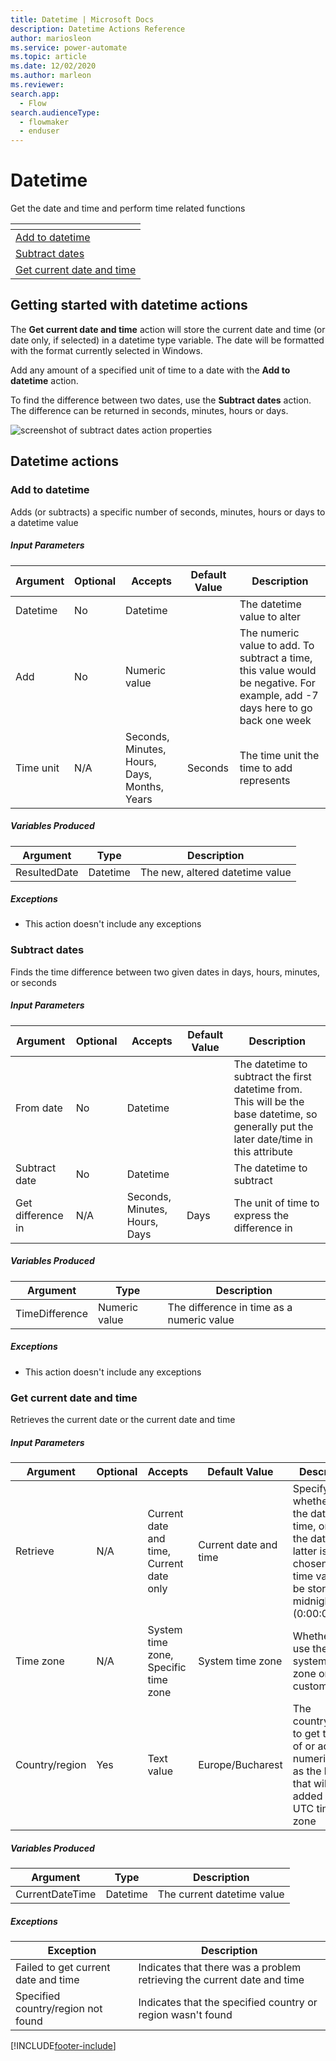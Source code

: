 ```yaml
---
title: Datetime | Microsoft Docs
description: Datetime Actions Reference
author: mariosleon
ms.service: power-automate
ms.topic: article
ms.date: 12/02/2020
ms.author: marleon
ms.reviewer:
search.app: 
  - Flow
search.audienceType: 
  - flowmaker
  - enduser
---
```


# Datetime



Get the date and time and perform time related functions

|<!-- --> |
|-----|
|[Add to datetime](#add)|
|[Subtract dates](#subtract)|
|[Get current date and time](#getcurrentdatetime)|

## Getting started with datetime actions

The **Get current date and time** action will store the current date and time (or date only, if selected) in a datetime type variable. The date will be formatted with the format currently selected in Windows.

Add any amount of a specified unit of time to a date with the **Add to datetime** action.

To find the difference between two dates, use the **Subtract dates** action. The difference can be returned in seconds, minutes, hours or days.

![screenshot of subtract dates action properties](\media\datetime\subtract-dates.png)

## Datetime actions

### <a name="add"></a> Add to datetime
Adds (or subtracts) a specific number of seconds, minutes, hours or days to a datetime value

##### Input Parameters
|Argument|Optional|Accepts|Default Value|Description|
|-----|-----|-----|-----|-----|
|Datetime|No|Datetime||The datetime value to alter|
|Add|No|Numeric value||The numeric value to add. To subtract a time, this value would be negative. For example, add -7 days here to go back one week|
|Time unit|N/A|Seconds, Minutes, Hours, Days, Months, Years|Seconds|The time unit the time to add represents|


##### Variables Produced
|Argument|Type|Description|
|-----|-----|-----|
|ResultedDate|Datetime|The new, altered datetime value|


##### <a name="add_onerror"></a> Exceptions
- This action doesn't include any exceptions
### <a name="subtract"></a> Subtract dates
Finds the time difference between two given dates in days, hours, minutes, or seconds

##### Input Parameters
|Argument|Optional|Accepts|Default Value|Description|
|-----|-----|-----|-----|-----|
|From date|No|Datetime||The datetime to subtract the first datetime from. This will be the base datetime, so generally put the later date/time in this attribute|
|Subtract date|No|Datetime||The datetime to subtract|
|Get difference in|N/A|Seconds, Minutes, Hours, Days|Days|The unit of time to express the difference in|


##### Variables Produced
|Argument|Type|Description|
|-----|-----|-----|
|TimeDifference|Numeric value|The difference in time as a numeric value|


##### <a name="subtract_onerror"></a> Exceptions
- This action doesn't include any exceptions
### <a name="getcurrentdatetime"></a> Get current date and time
Retrieves the current date or the current date and time

##### Input Parameters
|Argument|Optional|Accepts|Default Value|Description|
|-----|-----|-----|-----|-----|
|Retrieve|N/A|Current date and time, Current date only|Current date and time|Specify whether to get the date and time, or just the date. If the latter is chosen, the time value will be stored as midnight (0:00:00)|
|Time zone|N/A|System time zone, Specific time zone|System time zone|Whether to use the system's time zone or a custom one|
|Country/region|Yes|Text value|Europe/Bucharest|The country/region to get the time of or add a numeric value as the hours that will be added in the UTC time zone|


##### Variables Produced
|Argument|Type|Description|
|-----|-----|-----|
|CurrentDateTime|Datetime|The current datetime value|


##### <a name="getcurrentdatetime_onerror"></a> Exceptions
|Exception|Description|
|-----|-----|
|Failed to get current date and time|Indicates that there was a problem retrieving the current date and time|
|Specified country/region not found|Indicates that the specified country or region wasn't found|




[!INCLUDE[footer-include](../../includes/footer-banner.md)]